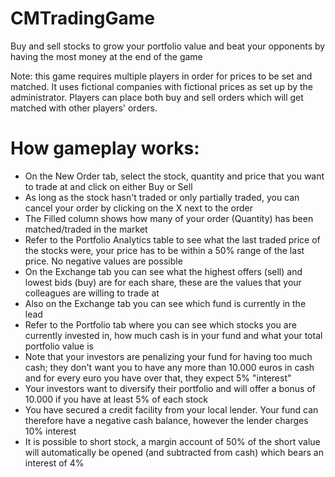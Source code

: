 # CMTradingGame
Buy and sell stocks to grow your portfolio value and beat your opponents by having the most money at the end of the game


Note: this game requires multiple players in order for prices to be set and matched. It uses fictional companies with fictional prices as set up by the administrator. Players can place both buy and sell orders which will get matched with other players' orders.

# How gameplay works:

- On the New Order tab, select the stock, quantity and price that you want to trade at and click on either Buy or Sell
- As long as the stock hasn't traded or only partially traded, you can cancel your order by clicking on the X next to the order
- The Filled column shows how many of your order (Quantity) has been matched/traded in the market
- Refer to the Portfolio Analytics table to see what the last traded price of the stocks were, your price has to be within a 50% range of the last price. No negative values are possible
- On the Exchange tab you can see what the highest offers (sell) and lowest bids (buy) are for each share, these are the values that your colleagues are willing to trade at
- Also on the Exchange tab you can see which fund is currently in the lead
- Refer to the Portfolio tab where you can see which stocks you are currently invested in, how much cash is in your fund and what your total portfolio value is
- Note that your investors are penalizing your fund for having too much cash; they don't want you to have any more than 10.000 euros in cash and for every euro you have over that, they expect 5% "interest"
- Your investors want to diversify their portfolio and will offer a bonus of 10.000 if you have at least 5% of each stock
- You have secured a credit facility from your local lender. Your fund can therefore have a negative cash balance, however the lender charges 10% interest
- It is possible to short stock, a margin account of 50% of the short value will automatically be opened (and subtracted from cash) which bears an interest of 4%
